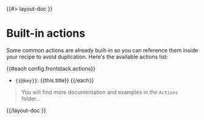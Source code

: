 <!--
/**
 * @name            Built-in actions
 * @namespace       doc.recipes
 * @type            Markdown
 * @platform        md
 * @status          stable
 * @menu            Documentation / Recipes           /doc/recipes/built-in-actions
 *
 * @since           2.0.0
 * @author    Olivier Bossel <olivier.bossel@gmail.com> (https://coffeekraken.io)
 */
-->

{{#> layout-doc }}

# Built-in actions

Some common actions are already built-in so you can reference them inside your recipe to avoid duplication. Here's the available actions list:

{{#each config.frontstack.actions}}
- `{{@key}}`: {{this.title}}
{{/each}}

> You will find more documentation and examples in the `Actions` folder...

{{/layout-doc }}
